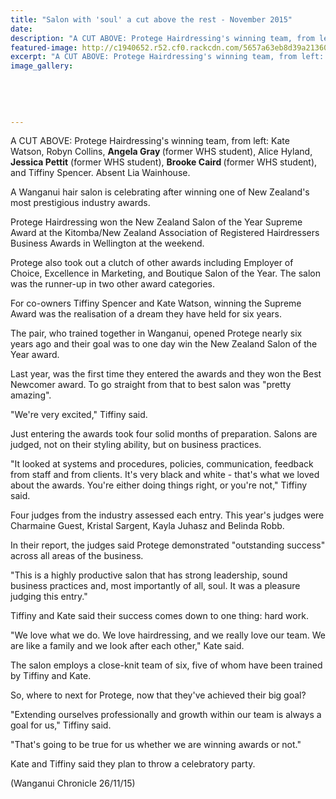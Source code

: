 ```yaml
---
title: "Salon with 'soul' a cut above the rest - November 2015"
date: 
description: "A CUT ABOVE: Protege Hairdressing's winning team, from left:Kate Watson,Robyn Collins,Angela Gray(former WHS student),Alice Hyland,Jessica Pettit(former WHS student)Brooke Caird(former WHS student)..."
featured-image: http://c1940652.r52.cf0.rackcdn.com/5657a63eb8d39a21360025a4/Former-WHS-students-winning-Salon-awary.jpg
excerpt: "A CUT ABOVE: Protege Hairdressing's winning team, from left: Kate Watson, Robyn Collins, Angela Gray, Alice Hyland, Jessica Pettit, Brooke Caird, and Tiffiny Spencer. Absent Lia Wainhouse."
image_gallery:
    
    
    
    
    
---
```


<p><span>A CUT ABOVE: Protege Hairdressing's winning team, from left: Kate Watson, Robyn Collins, <strong>Angela Gray </strong>(former WHS student), Alice Hyland, <strong>Jessica Pettit</strong>&nbsp;(former WHS student), <strong>Brooke Caird&nbsp;</strong>(former WHS student), and Tiffiny Spencer. Absent Lia Wainhouse.</span></p>
<p>A Wanganui hair salon is celebrating after winning one of New Zealand's most prestigious industry awards.</p>
<p>Protege Hairdressing won the New Zealand Salon of the Year Supreme Award at the Kitomba/New Zealand Association of Registered Hairdressers Business Awards in Wellington at the weekend.</p>
<p>Protege also took out a clutch of other awards including Employer of Choice, Excellence in Marketing, and Boutique Salon of the Year. The salon was the runner-up in two other award categories.</p>
<p>For co-owners Tiffiny Spencer and Kate Watson, winning the Supreme Award was the realisation of a dream they have held for six years.</p>
<p>The pair, who trained together in Wanganui, opened Protege nearly six years ago and their goal was to one day win the New Zealand Salon of the Year award.</p>
<p>Last year, was the first time they entered the awards and they won the Best Newcomer award. To go straight from that to best salon was "pretty amazing".</p>
<p>"We're very excited," Tiffiny said.</p>
<p>Just entering the awards took four solid months of preparation. Salons are judged, not on their styling ability, but on business practices.</p>
<p>"It looked at systems and procedures, policies, communication, feedback from staff and from clients. It's very black and white - that's what we loved about the awards. You're either doing things right, or you're not," Tiffiny said.</p>
<p>Four judges from the industry assessed each entry. This year's judges were Charmaine Guest, Kristal Sargent, Kayla Juhasz and Belinda Robb.</p>
<p>In their report, the judges said Protege demonstrated "outstanding success" across all areas of the business.</p>
<p>"This is a highly productive salon that has strong leadership, sound business practices and, most importantly of all, soul. It was a pleasure judging this entry."</p>
<p>Tiffiny and Kate said their success comes down to one thing: hard work.</p>
<p>"We love what we do. We love hairdressing, and we really love our team. We are like a family and we look after each other," Kate said.</p>
<p>The salon employs a close-knit team of six, five of whom have been trained by Tiffiny and Kate.</p>
<p>So, where to next for Protege, now that they've achieved their big goal?</p>
<p>"Extending ourselves professionally and growth within our team is always a goal for us," Tiffiny said.</p>
<p>"That's going to be true for us whether we are winning awards or not."</p>
<p>Kate and Tiffiny said they plan to throw a celebratory party.</p>
<p><span>(Wanganui Chronicle 26/11/15)</span></p>

